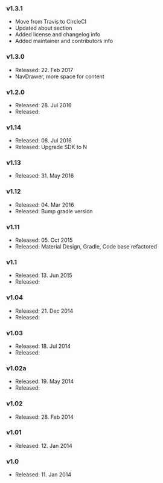 ### v1.3.1
* Move from Travis to CircleCI
* Updated about section
* Added license and changelog info
* Added maintainer and contributors info

### v1.3.0
* Released: 22. Feb 2017
* NavDrawer, more space for content

### v1.2.0
* Released: 28. Jul 2016
* Released: 
 
### v1.14
* Released: 08. Jul 2016
* Released: Upgrade SDK to N

### v1.13
* Released: 31. May 2016
 
### v1.12
* Released: 04. Mar 2016
* Released: Bump gradle version

### v1.11
* Released: 05. Oct 2015
* Released: Material Design, Gradle, Code base refactored

### v1.1
* Released: 13. Jun 2015
* Released: 
 
### v1.04
* Released: 21. Dec 2014
* Released: 
 
### v1.03
* Released: 18. Jul 2014
* Released: 
 
### v1.02a
* Released: 19. May 2014
* Released: 
 
### v1.02
* Released: 28. Feb 2014

###	v1.01
* Released: 12. Jan 2014

### v1.0
* Released: 11. Jan 2014

